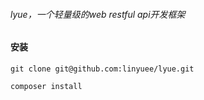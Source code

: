###### lyue，一个轻量级的web restful api开发框架

#### 安装 
```
git clone git@github.com:linyuee/lyue.git
```

```
composer install
```

#### 
